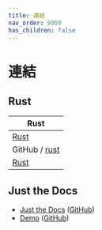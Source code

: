 ```yaml
---
title: 連結
nav_order: 9000
has_children: false
---
```



# 連結




## Rust

| Rust |
| --- |
| [Rust](https://www.rust-lang.org/) |
| GitHub / [rust](https://github.com/rust-lang/rust) |
| [Rust](https://www.rust-lang.org/zh-TW) |




## Just the Docs

* [Just the Docs](https://pmarsceill.github.io/just-the-docs/) ([GitHub](https://github.com/pmarsceill/just-the-docs))
* [Demo](https://pmarsceill.github.io/jtd-remote/) ([GitHub](https://github.com/pmarsceill/jtd-remote))
